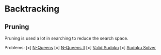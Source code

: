 # Backtracking

## Pruning

Pruning is used a lot in searching to reduce the search space.

Problems:
[x] [N-Queens](https://leetcode-cn.com/problems/n-queens/)
[x] [N-Queens II](https://leetcode-cn.com/problems/n-queens-ii/)
[x] [Valid Sudoku](https://leetcode-cn.com/problems/valid-sudoku/)
[x] [Sudoku Solver](https://leetcode-cn.com/problems/sudoku-solver/)